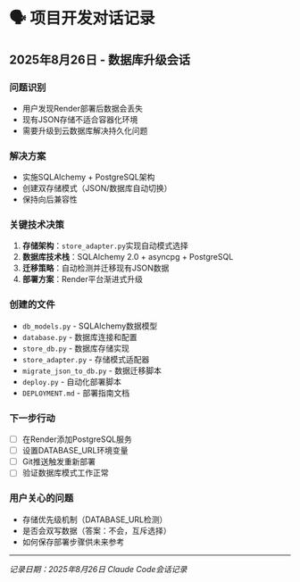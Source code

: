 # 🗣️ 项目开发对话记录

## 2025年8月26日 - 数据库升级会话

### 问题识别
- 用户发现Render部署后数据会丢失
- 现有JSON存储不适合容器化环境
- 需要升级到云数据库解决持久化问题

### 解决方案
- 实施SQLAlchemy + PostgreSQL架构
- 创建双存储模式（JSON/数据库自动切换）
- 保持向后兼容性

### 关键技术决策
1. **存储架构**：`store_adapter.py`实现自动模式选择
2. **数据库技术栈**：SQLAlchemy 2.0 + asyncpg + PostgreSQL
3. **迁移策略**：自动检测并迁移现有JSON数据
4. **部署方案**：Render平台渐进式升级

### 创建的文件
- `db_models.py` - SQLAlchemy数据模型
- `database.py` - 数据库连接和配置
- `store_db.py` - 数据库存储实现
- `store_adapter.py` - 存储模式适配器
- `migrate_json_to_db.py` - 数据迁移脚本
- `deploy.py` - 自动化部署脚本
- `DEPLOYMENT.md` - 部署指南文档

### 下一步行动
- [ ] 在Render添加PostgreSQL服务
- [ ] 设置DATABASE_URL环境变量
- [ ] Git推送触发重新部署
- [ ] 验证数据库模式工作正常

### 用户关心的问题
- 存储优先级机制（DATABASE_URL检测）
- 是否会双写数据（答案：不会，互斥选择）
- 如何保存部署步骤供未来参考

---

*记录日期：2025年8月26日*
*Claude Code会话记录*